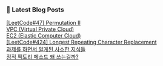 

### 📕 Latest Blog Posts   

<a href ="https://gilbert9172.tistory.com/128"> [LeetCode#47] Permutation Ⅱ </a> <br><a href ="https://gilbert9172.tistory.com/127"> VPC (Virtual Private  Cloud) </a> <br><a href ="https://gilbert9172.tistory.com/126"> EC2 (Elastic Computer Cloud) </a> <br><a href ="https://gilbert9172.tistory.com/125"> [LeetCode#424] Longest Repeating Character Replacement </a> <br><a href ="https://gilbert9172.tistory.com/124"> 과제를 하면서 알게된 사소한 지식들 </a> <br><a href ="https://gilbert9172.tistory.com/123"> 정적 팩토리 메소드 왜 쓰는걸까? </a> <br>